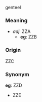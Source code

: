 genteel
### Meaning
+ _adj_: ZZA
    + __eg__: ZZB

### Origin

ZZC

### Synonym

__eg__: ZZD

+ ZZE


